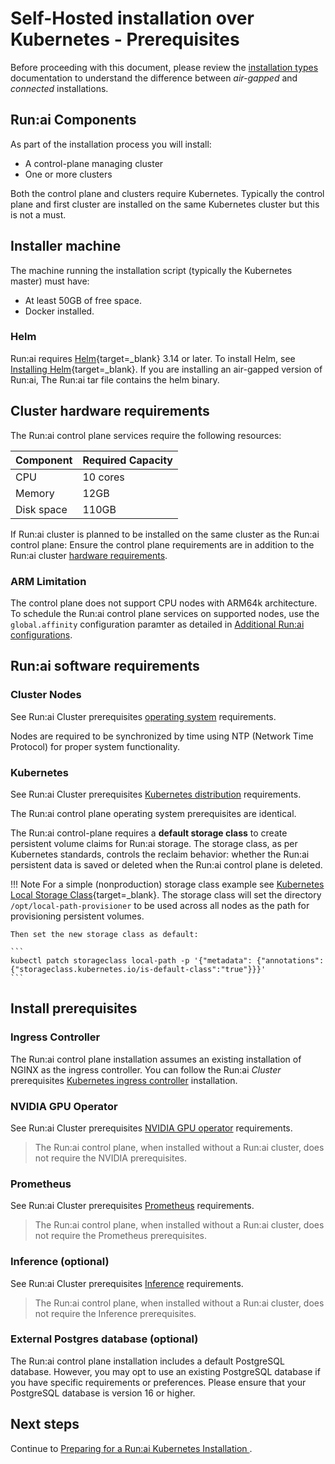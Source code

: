 # Self-Hosted installation over Kubernetes - Prerequisites

Before proceeding with this document, please review the [installation types](../../installation-types.md) documentation to understand the difference between _air-gapped_ and _connected_ installations. 

## Run:ai Components

As part of the installation process you will install:

* A control-plane managing cluster
* One or more clusters

Both the control plane and clusters require Kubernetes. Typically the control plane and first cluster are installed on the same Kubernetes cluster but this is not a must. 

## Installer machine

The machine running the installation script (typically the Kubernetes master) must have:

* At least 50GB of free space.
* Docker installed.


### Helm

Run:ai requires [Helm](https://helm.sh/){target=_blank} 3.14 or later. To install Helm, see [Installing Helm](https://helm.sh/docs/intro/install/){target=_blank}. If you are installing an air-gapped version of Run:ai, The Run:ai tar file contains the helm binary. 

## Cluster hardware requirements

The Run:ai control plane services require the following resources:

| Component | Required Capacity |
| :---- | :---- |
| CPU | 10 cores |
| Memory | 12GB |
| Disk space | 110GB |

If Run:ai cluster is planned to be installed on the same cluster as the Run:ai control plane: Ensure the control plane requirements are in addition to the Run:ai cluster [hardware requirements](../../cluster-setup/cluster-prerequisites.md#hardware-requirements).

### ARM Limitation

The control plane does not support CPU nodes with ARM64k architecture. To schedule the Run:ai control plane services on supported nodes, use the `global.affinity` configuration paramter as detailed in [Additional Run:ai configurations](backend.md#additional-runai-configurations-optional).


## Run:ai software requirements

### Cluster Nodes

See Run:ai Cluster prerequisites [operating system](../../cluster-setup/cluster-prerequisites.md#operating-system) requirements.

Nodes are required to be synchronized by time using NTP (Network Time Protocol) for proper system functionality.

### Kubernetes

See Run:ai Cluster prerequisites [Kubernetes distribution](../../cluster-setup/cluster-prerequisites.md#kubernetes-distribution) requirements.

The Run:ai control plane operating system prerequisites are identical.

The Run:ai control-plane requires a __default storage class__ to create persistent volume claims for Run:ai storage. The storage class, as per Kubernetes standards, controls the reclaim behavior: whether the Run:ai persistent data is saved or deleted when the Run:ai control plane is deleted. 


!!! Note
    For a simple (nonproduction) storage class example see [Kubernetes Local Storage Class](https://kubernetes.io/docs/concepts/storage/storage-classes/#local){target=_blank}. The storage class will set the directory `/opt/local-path-provisioner` to be used across all nodes as the path for provisioning persistent volumes.

    Then set the new storage class as default:

    ```
    kubectl patch storageclass local-path -p '{"metadata": {"annotations":{"storageclass.kubernetes.io/is-default-class":"true"}}}'
    ```

## Install prerequisites

### Ingress Controller

The Run:ai control plane installation assumes an existing installation of NGINX as the ingress controller. You can follow the Run:ai _Cluster_ prerequisites [Kubernetes ingress controller](../../cluster-setup/cluster-prerequisites.md#kubernetes-ingress-controller) installation.

### NVIDIA GPU Operator

See Run:ai Cluster prerequisites [NVIDIA GPU operator](../../cluster-setup/cluster-prerequisites.md#nvidia-gpu-operator) requirements.

 > The Run:ai control plane, when installed without a Run:ai cluster, does not require the NVIDIA prerequisites.

### Prometheus

See Run:ai Cluster prerequisites [Prometheus](../../cluster-setup/cluster-prerequisites.md#prometheus) requirements.

 > The Run:ai control plane, when installed without a Run:ai cluster, does not require the Prometheus prerequisites. 


### Inference (optional)

See Run:ai Cluster prerequisites [Inference](../../cluster-setup/cluster-prerequisites.md#inference) requirements.

 > The Run:ai control plane, when installed without a Run:ai cluster, does not require the Inference prerequisites. 

### External Postgres database (optional)

The Run:ai control plane installation includes a default PostgreSQL database. However, you may opt to use an existing PostgreSQL database if you have specific requirements or preferences. Please ensure that your PostgreSQL database is version 16 or higher.


## Next steps
Continue to [Preparing for a Run:ai Kubernetes Installation
](./preparations.md).